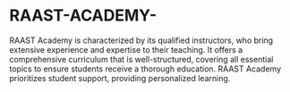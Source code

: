 # RAAST-ACADEMY-
RAAST Academy is characterized by its qualified instructors, who bring extensive experience and expertise to their teaching. It offers a comprehensive curriculum that is well-structured, covering all essential topics to ensure students receive a thorough education. RAAST Academy prioritizes student support, providing personalized learning.
